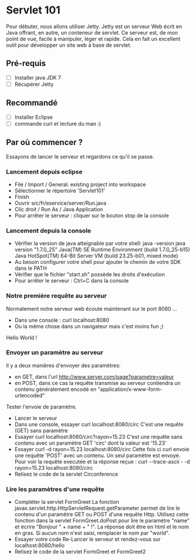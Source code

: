 Servlet 101
===========

Pour débuter, nous allons utiliser Jetty.
Jetty est un serveur Web écrit en Java offrant, en autre, un conteneur de servlet.
Ce serveur est, de mon point de vue, facile à manipuler, léger et rapide.
Cela en fait un excellent outil pour développer un site web à base de servlet.

Pré-requis
----------

- [ ] Installer java JDK 7
- [ ] Récupérer Jetty

Recommandé
----------

- [ ] Installer Eclipse
- [ ] commande curl et lecture du man :)

Par où commencer ?
------------------

Essayons de lancer le serveur et regardons ce qu'il se passe.

### Lancement depuis eclipse

- File / Import / General: existing project into workspace
- Sélectionner le répertoire 'Servlet101'
- Finish
- Ouvrir src/fr/eservice/server/Run.java
- Clic droit / Run As / Java Application
- Pour arrêter le serveur : cliquer sur le bouton stop de la console

### Lancement depuis la console

- Vérifier la version de java atteignable par votre shell: java -version
java version "1.7.0_25"
Java(TM) SE Runtime Environment (build 1.7.0_25-b15)
Java HotSpot(TM) 64-Bit Server VM (build 23.25-b01, mixed mode)
- Au besoin configurer votre shell pour ajouter le chemin de votre SDK dans le PATH
- Vérifier que le fichier "start.sh" possède les droits d'exécution
- Pour arrêter le serveur : Ctrl+C dans la console

### Notre première requête au serveur

Normalement notre serveur web écoute maintenant sur le port 8080 ...

- Dans une console :
curl localhost:8080
- Ou la même chose dans un navigateur mais c'est moins fun ;)

Hello World !

### Envoyer un paramètre au serveur

Il y a deux manières d'envoyer des paramètres:

- en GET, dans l'url http://www.server.com/page?parametre=valeur
- en POST, dans ce cas la requête transmise au serveur contiendra un contenu généralement encodé en "application/x-www-form-urlencoded"

Tester l'envoie de paramètre.

- Lancer le serveur
- Dans une console, essayer
curl localhost:8080/circ
C'est une requête (GET) sans paramètre
- Essayer
curl localhost:8080/circ?rayon=15.23
C'est une requête sans contenu avec un paramètre GET 'circ' dont la valeur est '15.23'
- Essayer
curl -d rayon=15.23 localhost:8080/circ
Cette fois ci curl envoie une requête 'POST' avec un contenu. Un seul paramètre est envoyé.
Pour voir la requête executée et la réponse reçue :
curl --trace-ascii - -d rayon=15.23 localhost:8080/circ
- Relisez le code de la servlet Circonference

### Lire les paramètres d'une requête

- Compléter la servlet FormGreet
La fonction javax.servlet.http.HttpServletRequest.getParameter permet de lire le contenu d'un paramètre GET ou POST d'une requête Http.
Utilisez cette fonction dans la servlet FormGreet.doPost pour lire le paramètre "name" et écrire "Bonjour " + name + " !".
La réponse doit être en html et le nom en gras. Si aucun nom n'est saisi, remplacer le nom par "world".
- Essayer votre code
Re-Lancer le serveur et rendez-vous sur localhost:8080/hello
- Relisez le code de la servlet FormGreet et FormGreet2

